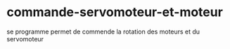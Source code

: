 # commande-servomoteur-et-moteur
se programme permet de commende la rotation des moteurs et du servomoteur
